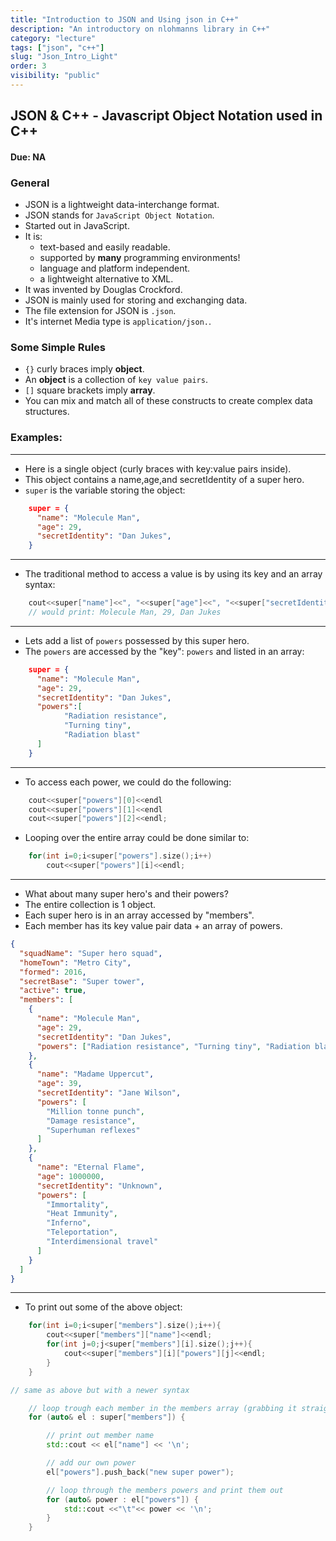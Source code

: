 ```yaml
---
title: "Introduction to JSON and Using json in C++"
description: "An introductory on nlohmanns library in C++"
category: "lecture"
tags: ["json", "c++"]
slug: "Json_Intro_Light"
order: 3
visibility: "public"
---
```


## JSON & C++ - Javascript Object Notation used in C++

#### Due: NA

### General

- JSON is a lightweight data-interchange format.
- JSON stands for `JavaScript Object Notation`.
- Started out in JavaScript.
- It is:
  - text-based and easily readable.
  - supported by **many** programming environments!
  - language and platform independent.
  - a lightweight alternative to XML.
- It was invented by Douglas Crockford.
- JSON is mainly used for storing and exchanging data.
- The file extension for JSON is `.json`.
- It's internet Media type is `application/json.`.

### Some Simple Rules

- `{}` curly braces imply **object**.
- An **object** is a collection of `key value pairs`.
- `[]` square brackets imply **array**.
- You can mix and match all of these constructs to create complex data structures.

### Examples:

---

- Here is a single object (curly braces with key:value pairs inside).
- This object contains a name,age,and secretIdentity of a super hero.
- `super` is the variable storing the object:

```json
    super = {
      "name": "Molecule Man",
      "age": 29,
      "secretIdentity": "Dan Jukes",
    }
```

---

- The traditional method to access a value is by using its key and an array syntax:

```cpp
    cout<<super["name"]<<", "<<super["age"]<<", "<<super["secretIdentity"]<<endl;
    // would print: Molecule Man, 29, Dan Jukes
```

---

- Lets add a list of `powers` possessed by this super hero.
- The `powers` are accessed by the "key": `powers` and listed in an array:

```json
    super = {
      "name": "Molecule Man",
      "age": 29,
      "secretIdentity": "Dan Jukes",
      "powers":[
            "Radiation resistance",
            "Turning tiny",
            "Radiation blast"
      ]
    }
```

---

- To access each power, we could do the following:

```cpp
    cout<<super["powers"][0]<<endl
    cout<<super["powers"][1]<<endl
    cout<<super["powers"][2]<<endl;
```

- Looping over the entire array could be done similar to:

```cpp
    for(int i=0;i<super["powers"].size();i++)
        cout<<super["powers"][i]<<endl;
```

---

- What about many super hero's and their powers?
- The entire collection is 1 object.
- Each super hero is in an array accessed by "members".
- Each member has its key value pair data + an array of powers.

```json
{
  "squadName": "Super hero squad",
  "homeTown": "Metro City",
  "formed": 2016,
  "secretBase": "Super tower",
  "active": true,
  "members": [
    {
      "name": "Molecule Man",
      "age": 29,
      "secretIdentity": "Dan Jukes",
      "powers": ["Radiation resistance", "Turning tiny", "Radiation blast"]
    },
    {
      "name": "Madame Uppercut",
      "age": 39,
      "secretIdentity": "Jane Wilson",
      "powers": [
        "Million tonne punch",
        "Damage resistance",
        "Superhuman reflexes"
      ]
    },
    {
      "name": "Eternal Flame",
      "age": 1000000,
      "secretIdentity": "Unknown",
      "powers": [
        "Immortality",
        "Heat Immunity",
        "Inferno",
        "Teleportation",
        "Interdimensional travel"
      ]
    }
  ]
}
```

---

- To print out some of the above object:

```cpp
    for(int i=0;i<super["members"].size();i++){
        cout<<super["members"]["name"]<<endl;
        for(int j=0;j<super["members"][i].size();j++){
            cout<<super["members"][i]["powers"][j]<<endl;
        }
    }

// same as above but with a newer syntax

    // loop trough each member in the members array (grabbing it straight from the original object)
    for (auto& el : super["members"]) {

        // print out member name
        std::cout << el["name"] << '\n';

        // add our own power
        el["powers"].push_back("new super power");

        // loop through the members powers and print them out
        for (auto& power : el["powers"]) {
            std::cout <<"\t"<< power << '\n';
        }
    }

```
